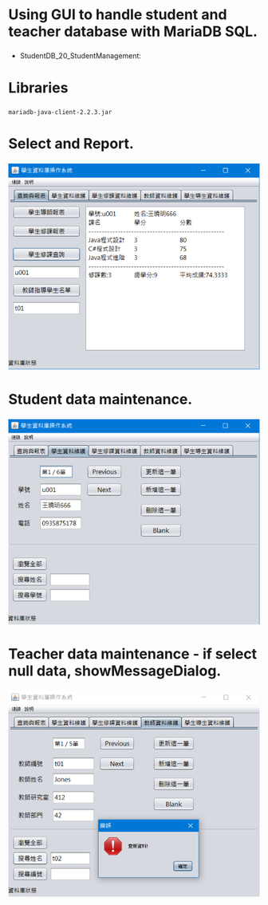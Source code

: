 # Using GUI to handle student and teacher database with MariaDB SQL.
### 

* StudentDB_20_StudentManagement:

# Libraries
###
```
mariadb-java-client-2.2.3.jar
```
# Select and Report.
### 
![image](https://github.com/LouisJhuang/lab_0523_HW_week13/blob/master/%E6%9F%A5%E8%A9%A2%E8%88%87%E5%A0%B1%E8%A1%A8.png)

# Student data maintenance.
### 
![image](https://github.com/LouisJhuang/lab_0523_HW_week13/blob/master/%E5%AD%B8%E7%94%9F%E8%B3%87%E6%96%99%E7%B6%AD%E8%AD%B7.png)

# Teacher data maintenance - if select null data, showMessageDialog.
### 

![image](https://github.com/LouisJhuang/lab_0523_HW_week13/blob/master/%E6%95%99%E5%B8%AB%E8%B3%87%E6%96%99%E7%B6%AD%E8%AD%B7.png)


